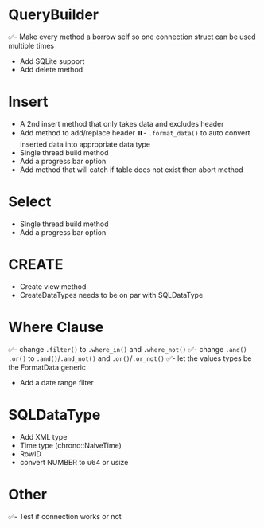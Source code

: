 # QueryBuilder
✅- Make every method a borrow self so one connection struct can be used multiple times
- Add SQLite support
- Add delete method

# Insert
- A 2nd insert method that only takes data and excludes header
- Add method to add/replace header
⏸️- `.format_data()` to auto convert inserted data into appropriate data type
- Single thread build method
- Add a progress bar option
- Add method that will catch if table does not exist then abort method

# Select 
- Single thread build method
- Add a progress bar option

# CREATE
- Create view method
- CreateDataTypes needs to be on par with SQLDataType

# Where Clause
✅- change `.filter()` to `.where_in()` and `.where_not()`
✅- change `.and()` `.or()` to  `.and()`/`.and_not()` and `.or()`/`.or_not()`
✅- let the values types be the FormatData generic
- Add a date range filter

# SQLDataType
- Add XML type
- Time type (chrono::NaiveTime)
- RowID
- convert NUMBER to u64 or usize

# Other
✅- Test if connection works or not